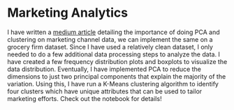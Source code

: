 # Marketing Analytics

I have written a [medium article](https://medium.com/@priyanka-murugan/application-of-pca-in-marketing-982ef3f5e24f) detailing the importance of doing PCA and clustering on 
marketing channel data, we can implement the same on a grocery firm dataset. 
Since I have used a relatively clean dataset, I only needed to do a few additional data processing 
steps to analyze the data. I have created a few frequency distribution plots and boxplots to visualize 
the data distribution. Eventually, I have implemented PCA to reduce the dimensions to just two principal
components that explain the majority of the variation. Using this, I have run a K-Means clustering algorithm 
to identify four clusters which have unique attributes that can be used to tailor marketing efforts. Check out the notebook for details!
